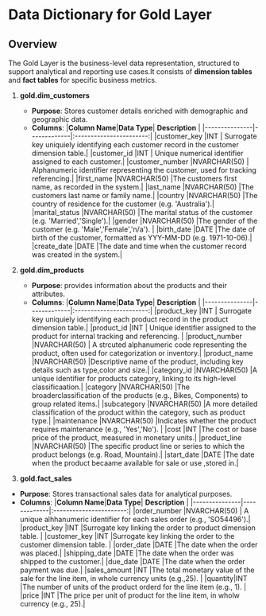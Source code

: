 # **Data Dictionary for Gold Layer**

## **Overview**  
The Gold Layer is the business-level data representation, structured to support analytical and reporting use cases.It consists of **dimension
tables** and **fact tables** for specific business metrics.

1. **gold.dim_customers**
   - **Purpose**: Stores customer details enriched with demographic and geographic data.
   - **Columns**:
     |**Column Name**|**Data Type**|     **Description**  |
     |---------------|-------------|:-----------------------:|
     |customer_key   |INT          | Surrogate key uniquiely identifying each customer record in the customer dimension table.|
     |customer_id    |INT          | Unique numerical identifier assigned to each customer.|
     |customer_number |NVARCHAR(50) | Alphanumeric identifier representing the customer, used for tracking referencing.|
     |first_name |NVARCHAR(50) |The customers first name, as recorded in the system.|
     |last_name |NVARCHAR(50) |The customers last name or family name.|
     |country |NVARCHAR(50) |The country of residence for the customer (e.g. 'Australia').|
     |marital_status |NVARCHAR(50) |The marital status of the customer (e.g. 'Married','Single').|
     |gender |NVARCHAR(50) |The gender of the customer (e.g. 'Male','Female','n/a'). |
     |birth_date |DATE |The date of birth of the customer, formatted as YYY-MM-DD (e.g. 1971-10-06).|
     |create_date |DATE |The date and time when the customer record was created in the system.|

2. **gold.dim_products**
   - **Purpose**: provides information about the products and their attributes.
   - **Columns**:
     |**Column Name**|**Data Type**|     **Description**  |
     |---------------|-------------|:-----------------------:|
     |product_key   |INT          | Surrogate key uniquiely identifying each product record in the product dimension table.|
     |product_id    |INT          | Unique identifier assigned to the product for internal tracking and referencing. |
     |product_number |NVARCHAR(50) | A strcuted alphanumeric code representing the product, often used for categorization or inventory.|
     |product_name |NVARCHAR(50) |Descriptive name of the product, including key details such as type,color and size.|
     |category_id |NVARCHAR(50) |A unique identifier for products category, linking to its high-level classificaation.|
     |category |NVARCHAR(50) |The broaderclassification of the products (e.g., Bikes, Components) to group related items.|
     |subcategory |NVARCHAR(50) |A more detailed classification of the product within the category, such as product type.|
     |maintenance |NVARCHAR(50) |Indicates whether the product requires maintenance (e.g., 'Yes','No'). |
     |cost |INT |The cost or base price of the product, measured in monetary units.|
     |product_line |NVARCHAR(50) |The specific product line or series to which the product belongs (e.g. Road, Mountain).|
     |start_date |DATE |The date when the product becaame available for sale or use ,stored in.|

 3. **gold.fact_sales**
   - **Purpose**: Stores transactional sales data for analytical purposes.
   - **Columns**:
     |**Column Name**|**Data Type**|     **Description**  |
     |---------------|-------------|:-----------------------:|
     |order_number   |NVARCHAR(50) | A unique alhhanumeric identifier for each sales order (e.g., 'SO54496').|
     |product_key  |INT  |Surrogate key linking the order to product dimension table.  |
     |customer_key |INT |Surrogate key linking the order to the customer dimension table. |
     |order_date |DATE |The date when the order was placed.|
     |shipping_date |DATE |The date when the order was shipped to the customer.|
     |due_date |DATE |The date when the order payment was due.|
     |sales_amount |INT |The total monetary value of the sale for the line item, in whole currency units (e.g.,25). |
     |quantity|INT |The number of units of the product orderd for the line item (e.g., 1). |
     |price |INT |The price per unit of product for the line item, in wholw currency (e.g., 25).|
     
